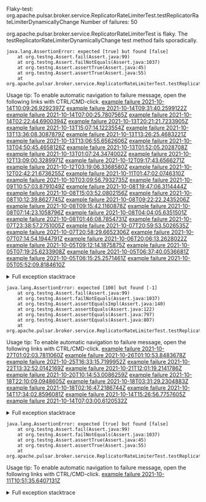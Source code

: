         
Flaky-test: org.apache.pulsar.broker.service.ReplicatorRateLimiterTest.testReplicatorRateLimiterDynamicallyChange
Number of failures: 50

org.apache.pulsar.broker.service.ReplicatorRateLimiterTest is flaky. The testReplicatorRateLimiterDynamicallyChange test method fails sporadically.

```
java.lang.AssertionError: expected [true] but found [false]
	at org.testng.Assert.fail(Assert.java:99)
	at org.testng.Assert.failNotEquals(Assert.java:1037)
	at org.testng.Assert.assertTrue(Assert.java:45)
	at org.testng.Assert.assertTrue(Assert.java:55)
	at org.apache.pulsar.broker.service.ReplicatorRateLimiterTest.testReplicatorRateLimiterDynamicallyChange(ReplicatorRateLimiterTest.java:212)
```

Usage tip: To enable automatic navigation to failure message, open the following links with CTRL/CMD-click.
[example failure 2021-10-14T10:09:26.9292397Z](https://github.com/apache/pulsar/runs/3893041314?check_suite_focus=true?check_suite_focus=true#step:9:1068)
[example failure 2021-10-14T09:31:40.2599122Z](https://github.com/apache/pulsar/runs/3892561299?check_suite_focus=true?check_suite_focus=true#step:9:926)
[example failure 2021-10-14T07:00:25.7807565Z](https://github.com/apache/pulsar/runs/3891419074?check_suite_focus=true?check_suite_focus=true#step:9:997)
[example failure 2021-10-14T02:22:44.6900394Z](https://github.com/apache/pulsar/runs/3889806188?check_suite_focus=true?check_suite_focus=true#step:9:924)
[example failure 2021-10-13T20:21:21.7233905Z](https://github.com/apache/pulsar/runs/3887306167?check_suite_focus=true?check_suite_focus=true#step:9:983)
[example failure 2021-10-13T15:07:14.1223554Z](https://github.com/apache/pulsar/runs/3884073043?check_suite_focus=true?check_suite_focus=true#step:9:866)
[example failure 2021-10-13T13:36:08.3087879Z](https://github.com/apache/pulsar/runs/3882997012?check_suite_focus=true?check_suite_focus=true#step:9:866)
[example failure 2021-10-13T13:26:25.4683221Z](https://github.com/apache/pulsar/runs/3882965793?check_suite_focus=true?check_suite_focus=true#step:9:983)
[example failure 2021-10-13T13:06:55.6562606Z](https://github.com/apache/pulsar/runs/3882671827?check_suite_focus=true?check_suite_focus=true#step:9:866)
[example failure 2021-10-13T04:50:45.4658126Z](https://github.com/apache/pulsar/runs/3878517819?check_suite_focus=true?check_suite_focus=true#step:9:1001)
[example failure 2021-10-13T01:52:05.2028708Z](https://github.com/apache/pulsar/runs/3877403076?check_suite_focus=true?check_suite_focus=true#step:9:866)
[example failure 2021-10-13T01:07:24.3474002Z](https://github.com/apache/pulsar/runs/3877217137?check_suite_focus=true?check_suite_focus=true#step:9:1002)
[example failure 2021-10-12T13:09:00.3289971Z](https://github.com/apache/pulsar/runs/3870601192?check_suite_focus=true?check_suite_focus=true#step:9:1002)
[example failure 2021-10-12T09:17:43.6566271Z](https://github.com/apache/pulsar/runs/3868468816?check_suite_focus=true?check_suite_focus=true#step:9:1068)
[example failure 2021-10-12T03:19:06.3368580Z](https://github.com/apache/pulsar/runs/3865935074?check_suite_focus=true?check_suite_focus=true#step:9:912)
[example failure 2021-10-12T02:42:21.6736255Z](https://github.com/apache/pulsar/runs/3865758930?check_suite_focus=true?check_suite_focus=true#step:9:1014)
[example failure 2021-10-11T01:47:02.0746310Z](https://github.com/apache/pulsar/runs/3854364463?check_suite_focus=true?check_suite_focus=true#step:9:924)
[example failure 2021-10-10T03:09:56.7932735Z](https://github.com/apache/pulsar/runs/3849391187?check_suite_focus=true?check_suite_focus=true#step:9:912)
[example failure 2021-10-09T10:57:03.8791049Z](https://github.com/apache/pulsar/runs/3846135508?check_suite_focus=true?check_suite_focus=true#step:9:866)
[example failure 2021-10-08T19:47:06.3114444Z](https://github.com/apache/pulsar/runs/3842296284?check_suite_focus=true?check_suite_focus=true#step:9:912)
[example failure 2021-10-08T15:03:52.0802156Z](https://github.com/apache/pulsar/runs/3839908944?check_suite_focus=true?check_suite_focus=true#step:9:1086)
[example failure 2021-10-08T10:12:39.8627745Z](https://github.com/apache/pulsar/runs/3837218430?check_suite_focus=true?check_suite_focus=true#step:9:912)
[example failure 2021-10-08T09:22:22.2435206Z](https://github.com/apache/pulsar/runs/3836703737?check_suite_focus=true?check_suite_focus=true#step:9:866)
[example failure 2021-10-08T09:15:42.1160878Z](https://github.com/apache/pulsar/runs/3836736202?check_suite_focus=true?check_suite_focus=true#step:9:983)
[example failure 2021-10-08T07:14:23.1058796Z](https://github.com/apache/pulsar/runs/3835731054?check_suite_focus=true?check_suite_focus=true#step:9:924)
[example failure 2021-10-08T04:04:05.6351501Z](https://github.com/apache/pulsar/runs/3834640404?check_suite_focus=true?check_suite_focus=true#step:9:924)
[example failure 2021-10-08T01:46:08.7854731Z](https://github.com/apache/pulsar/runs/3833881411?check_suite_focus=true?check_suite_focus=true#step:9:866)
[example failure 2021-10-07T23:38:57.2751005Z](https://github.com/apache/pulsar/runs/3833183326?check_suite_focus=true?check_suite_focus=true#step:9:912)
[example failure 2021-10-07T20:59:53.5026535Z](https://github.com/apache/pulsar/runs/3831980099?check_suite_focus=true?check_suite_focus=true#step:9:866)
[example failure 2021-10-07T20:58:29.6652306Z](https://github.com/apache/pulsar/runs/3832038876?check_suite_focus=true?check_suite_focus=true#step:9:1068)
[example failure 2021-10-07T07:14:54.1944791Z](https://github.com/apache/pulsar/runs/3824011803?check_suite_focus=true?check_suite_focus=true#step:9:866)
[example failure 2021-10-06T20:06:13.2628022Z](https://github.com/apache/pulsar/runs/3819587196?check_suite_focus=true?check_suite_focus=true#step:9:866)
[example failure 2021-10-05T09:12:14.1875875Z](https://github.com/apache/pulsar/runs/3801226670?check_suite_focus=true?check_suite_focus=true#step:9:864)
[example failure 2021-10-05T07:19:25.6233908Z](https://github.com/apache/pulsar/runs/3800317209?check_suite_focus=true?check_suite_focus=true#step:9:1007)
[example failure 2021-10-05T06:37:40.0536681Z](https://github.com/apache/pulsar/runs/3799981441?check_suite_focus=true?check_suite_focus=true#step:9:924)
[example failure 2021-10-05T06:15:25.2571461Z](https://github.com/apache/pulsar/runs/3799834829?check_suite_focus=true?check_suite_focus=true#step:9:864)
[example failure 2021-10-05T05:52:09.8184610Z](https://github.com/apache/pulsar/runs/3799683465?check_suite_focus=true?check_suite_focus=true#step:9:912)


<details>
<summary>Full exception stacktrace</summary>
<code><pre>
java.lang.AssertionError: expected [true] but found [false]
	at org.testng.Assert.fail(Assert.java:99)
	at org.testng.Assert.failNotEquals(Assert.java:1037)
	at org.testng.Assert.assertTrue(Assert.java:45)
	at org.testng.Assert.assertTrue(Assert.java:55)
	at org.apache.pulsar.broker.service.ReplicatorRateLimiterTest.testReplicatorRateLimiterDynamicallyChange(ReplicatorRateLimiterTest.java:212)
	at java.base/jdk.internal.reflect.NativeMethodAccessorImpl.invoke0(Native Method)
	at java.base/jdk.internal.reflect.NativeMethodAccessorImpl.invoke(NativeMethodAccessorImpl.java:62)
	at java.base/jdk.internal.reflect.DelegatingMethodAccessorImpl.invoke(DelegatingMethodAccessorImpl.java:43)
	at java.base/java.lang.reflect.Method.invoke(Method.java:566)
	at org.testng.internal.MethodInvocationHelper.invokeMethod(MethodInvocationHelper.java:132)
	at org.testng.internal.InvokeMethodRunnable.runOne(InvokeMethodRunnable.java:45)
	at org.testng.internal.InvokeMethodRunnable.call(InvokeMethodRunnable.java:73)
	at org.testng.internal.InvokeMethodRunnable.call(InvokeMethodRunnable.java:11)
	at java.base/java.util.concurrent.FutureTask.run(FutureTask.java:264)
	at java.base/java.util.concurrent.ThreadPoolExecutor.runWorker(ThreadPoolExecutor.java:1128)
	at java.base/java.util.concurrent.ThreadPoolExecutor$Worker.run(ThreadPoolExecutor.java:628)
	at java.base/java.lang.Thread.run(Thread.java:829)

</pre></code>
</details>

```
java.lang.AssertionError: expected [100] but found [-1]
	at org.testng.Assert.fail(Assert.java:99)
	at org.testng.Assert.failNotEquals(Assert.java:1037)
	at org.testng.Assert.assertEqualsImpl(Assert.java:140)
	at org.testng.Assert.assertEquals(Assert.java:122)
	at org.testng.Assert.assertEquals(Assert.java:797)
	at org.testng.Assert.assertEquals(Assert.java:807)
	at org.apache.pulsar.broker.service.ReplicatorRateLimiterTest.testReplicatorRateLimiterDynamicallyChange(ReplicatorRateLimiterTest.java:213)
```

Usage tip: To enable automatic navigation to failure message, open the following links with CTRL/CMD-click.
[example failure 2021-10-27T01:02:03.7811060Z](https://github.com/apache/pulsar/runs/4016762268?check_suite_focus=true?check_suite_focus=true#step:9:1007)
[example failure 2021-10-26T01:10:53.8483678Z](https://github.com/apache/pulsar/runs/4004149676?check_suite_focus=true?check_suite_focus=true#step:9:1024)
[example failure 2021-10-25T16:33:15.7199952Z](https://github.com/apache/pulsar/runs/3999590399?check_suite_focus=true?check_suite_focus=true#step:9:1074)
[example failure 2021-10-22T13:32:52.0142169Z](https://github.com/apache/pulsar/runs/3976144094?check_suite_focus=true?check_suite_focus=true#step:9:872)
[example failure 2021-10-21T12:01:19.2141786Z](https://github.com/apache/pulsar/runs/3963357106?check_suite_focus=true?check_suite_focus=true#step:9:872)
[example failure 2021-10-20T10:14:53.0086259Z](https://github.com/apache/pulsar/runs/3949789162?check_suite_focus=true?check_suite_focus=true#step:9:872)
[example failure 2021-10-18T22:10:09.0948605Z](https://github.com/apache/pulsar/runs/3932392486?check_suite_focus=true?check_suite_focus=true#step:9:989)
[example failure 2021-10-18T03:31:29.2304883Z](https://github.com/apache/pulsar/runs/3922105078?check_suite_focus=true?check_suite_focus=true#step:9:872)
[example failure 2021-10-18T02:16:47.2186744Z](https://github.com/apache/pulsar/runs/3921750858?check_suite_focus=true?check_suite_focus=true#step:9:930)
[example failure 2021-10-14T17:34:02.8596081Z](https://github.com/apache/pulsar/runs/3897711134?check_suite_focus=true?check_suite_focus=true#step:9:1001)
[example failure 2021-10-14T15:26:56.7757605Z](https://github.com/apache/pulsar/runs/3896418193?check_suite_focus=true?check_suite_focus=true#step:9:928)
[example failure 2021-10-14T07:03:00.6120532Z](https://github.com/apache/pulsar/runs/3891370340?check_suite_focus=true?check_suite_focus=true#step:9:866)


<details>
<summary>Full exception stacktrace</summary>
<code><pre>
java.lang.AssertionError: expected [100] but found [-1]
	at org.testng.Assert.fail(Assert.java:99)
	at org.testng.Assert.failNotEquals(Assert.java:1037)
	at org.testng.Assert.assertEqualsImpl(Assert.java:140)
	at org.testng.Assert.assertEquals(Assert.java:122)
	at org.testng.Assert.assertEquals(Assert.java:797)
	at org.testng.Assert.assertEquals(Assert.java:807)
	at org.apache.pulsar.broker.service.ReplicatorRateLimiterTest.testReplicatorRateLimiterDynamicallyChange(ReplicatorRateLimiterTest.java:213)
	at java.base/jdk.internal.reflect.NativeMethodAccessorImpl.invoke0(Native Method)
	at java.base/jdk.internal.reflect.NativeMethodAccessorImpl.invoke(NativeMethodAccessorImpl.java:62)
	at java.base/jdk.internal.reflect.DelegatingMethodAccessorImpl.invoke(DelegatingMethodAccessorImpl.java:43)
	at java.base/java.lang.reflect.Method.invoke(Method.java:566)
	at org.testng.internal.MethodInvocationHelper.invokeMethod(MethodInvocationHelper.java:132)
	at org.testng.internal.InvokeMethodRunnable.runOne(InvokeMethodRunnable.java:45)
	at org.testng.internal.InvokeMethodRunnable.call(InvokeMethodRunnable.java:73)
	at org.testng.internal.InvokeMethodRunnable.call(InvokeMethodRunnable.java:11)
	at java.base/java.util.concurrent.FutureTask.run(FutureTask.java:264)
	at java.base/java.util.concurrent.ThreadPoolExecutor.runWorker(ThreadPoolExecutor.java:1128)
	at java.base/java.util.concurrent.ThreadPoolExecutor$Worker.run(ThreadPoolExecutor.java:628)
	at java.base/java.lang.Thread.run(Thread.java:829)

</pre></code>
</details>

```
java.lang.AssertionError: expected [true] but found [false]
	at org.testng.Assert.fail(Assert.java:99)
	at org.testng.Assert.failNotEquals(Assert.java:1037)
	at org.testng.Assert.assertTrue(Assert.java:45)
	at org.testng.Assert.assertTrue(Assert.java:55)
	at org.apache.pulsar.broker.service.ReplicatorRateLimiterTest.testReplicatorRateLimiterDynamicallyChange(ReplicatorRateLimiterTest.java:234)
```

Usage tip: To enable automatic navigation to failure message, open the following links with CTRL/CMD-click.
[example failure 2021-10-11T10:51:35.6407131Z](https://github.com/apache/pulsar/runs/3858046273?check_suite_focus=true?check_suite_focus=true#step:9:866)


<details>
<summary>Full exception stacktrace</summary>
<code><pre>
java.lang.AssertionError: expected [true] but found [false]
	at org.testng.Assert.fail(Assert.java:99)
	at org.testng.Assert.failNotEquals(Assert.java:1037)
	at org.testng.Assert.assertTrue(Assert.java:45)
	at org.testng.Assert.assertTrue(Assert.java:55)
	at org.apache.pulsar.broker.service.ReplicatorRateLimiterTest.testReplicatorRateLimiterDynamicallyChange(ReplicatorRateLimiterTest.java:234)
	at java.base/jdk.internal.reflect.NativeMethodAccessorImpl.invoke0(Native Method)
	at java.base/jdk.internal.reflect.NativeMethodAccessorImpl.invoke(NativeMethodAccessorImpl.java:62)
	at java.base/jdk.internal.reflect.DelegatingMethodAccessorImpl.invoke(DelegatingMethodAccessorImpl.java:43)
	at java.base/java.lang.reflect.Method.invoke(Method.java:566)
	at org.testng.internal.MethodInvocationHelper.invokeMethod(MethodInvocationHelper.java:132)
	at org.testng.internal.InvokeMethodRunnable.runOne(InvokeMethodRunnable.java:45)
	at org.testng.internal.InvokeMethodRunnable.call(InvokeMethodRunnable.java:73)
	at org.testng.internal.InvokeMethodRunnable.call(InvokeMethodRunnable.java:11)
	at java.base/java.util.concurrent.FutureTask.run(FutureTask.java:264)
	at java.base/java.util.concurrent.ThreadPoolExecutor.runWorker(ThreadPoolExecutor.java:1128)
	at java.base/java.util.concurrent.ThreadPoolExecutor$Worker.run(ThreadPoolExecutor.java:628)
	at java.base/java.lang.Thread.run(Thread.java:829)

</pre></code>
</details>

